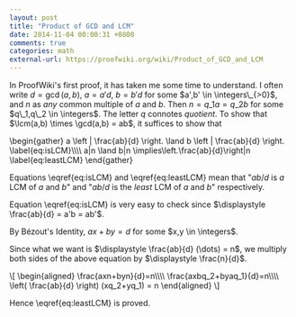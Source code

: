 ```yaml
---
layout: post
title: "Product of GCD and LCM"
date: 2014-11-04 00:00:31 +0800
comments: true
categories: math
external-url: https://proofwiki.org/wiki/Product_of_GCD_and_LCM
---
```


In ProofWiki's first proof, it has taken me some time to understand.
I often write $d=\gcd(a,b)$, $a=a'd$, $b=b'd$ for some $a',b' \in
\integers\_{>0}$, and $n$ as *any* common multiple of $a$ and $b$.
Then $n=q\_1 a=q\_2 b$ for some $q\_1,q\_2 \in \integers$.  The letter
$q$ connotes *quotient*.  To show that $\lcm(a,b) \times \gcd(a,b) =
ab$, it suffices to show that

\begin{gather}
  a \left | \frac{ab}{d} \right. \land 
    b \left | \frac{ab}{d} \right. \label{eq:isLCM}\\\\\\\\
  a|n \land b|n \implies\left.\frac{ab}{d}\right|n \label{eq:leastLCM}
\end{gather}

Equations \eqref{eq:isLCM} and \eqref{eq:leastLCM} mean that "$ab/d$
is *a* LCM of $a$ and $b$" and "$ab/d$ is the *least* LCM of $a$ and
$b$" respectively.

Equation \eqref{eq:isLCM} is very easy to check since $\displaystyle
\frac{ab}{d} = a'b = ab'$.

By Bézout's Identity, $ax+by=d$ for some $x,y \in \integers$.

Since what we want is $\displaystyle \frac{ab}{d} (\dots) = n$, we
multiply both sides of the above equation by $\displaystyle
\frac{n}{d}$.

\\[
\begin{aligned}
  \frac{axn+byn}{d}=n\\\\\\\\
  \frac{axbq\_2+byaq\_1}{d}=n\\\\\\\\
  \left( \frac{ab}{d} \right) (xq\_2+yq\_1) = n
\end{aligned}
\\]

Hence \eqref{eq:leastLCM} is proved.
